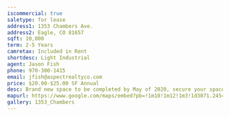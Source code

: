 ```yaml
---
iscommercial: true
saletype: for lease
address1: 1353 Chambers Ave.
address2: Eagle, CO 81657
sqft: 10,000
term: 2-5 Years
camretax: Included in Rent
shortdesc: Light Industrial
agent: Jason Fish
phone: 970-300-1415
email: jfish@aspectrealtyco.com
price: $20.00-$25.00 SF Annual
desc: Brand new space to be completed by May of 2020, secure your space from 5,000 - 10,000 sf of prime flex warehouse space with excellent exposure off of I70 with intuitive cross docking loading access.
mapurl: https://www.google.com/maps/embed?pb=!1m18!1m12!1m3!1d3071.2454063903347!2d-106.81385028579511!3d39.66669390883754!2m3!1f0!2f0!3f0!3m2!1i1024!2i768!4f13.1!3m3!1m2!1s0x8741c3dc29736d89%3A0xfc802d5fb498d435!2s1353%20Chambers%20Ave%2C%20Eagle%2C%20CO%2081631!5e0!3m2!1sen!2sus!4v1588005309000!5m2!1sen!2sus
gallery: 1353_Chambers
---
```

